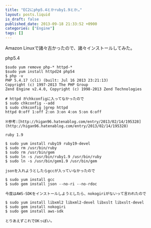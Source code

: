 ```yaml
---
title: "EC2にphp5.4とかruby1.9とか…"
layout: posts.liquid
is_draft: false
published_date: 2013-09-18 21:33:52 +0900
categories: ["Engine"]
tags: []
---
```


Amazon Linuxで諸々古かったので、諸々インストールしてみた。

php5.4

    $sudo yum remove php-* httpd-*
    $sudo yum install httpd24 php54
    $ php -v
    PHP 5.4.17 (cli) (built: Jul 16 2013 23:21:13)
    Copyright (c) 1997-2013 The PHP Group
    Zend Engine v2.4.0, Copyright (c) 1998-2013 Zend Technologies

    # httpd がchkconfigに入ってなかったので
    $ sudo chkconfig --add
    $ sudo chkconfig |grep httpd
    httpd 0:off 1:off 2:on 3:on 4:on 5:on 6:off

    ※参考:[http://higan96.hatenablog.com/entry/2013/02/14/195328](http://higan96.hatenablog.com/entry/2013/02/14/195328)

    ruby 1.9

    $ sudo yum install ruby19 ruby19-devel
    $ sudo rm /usr/bin/ruby
    $ sudo rm /usr/bin/gem
    $ sudo ln -s /usr/bin/ruby1.9 /usr/bin/ruby
    $ sudo ln -s /usr/bin/gem1.9 /usr/bin/gem

    jsonを入れようとしたらgccが入っていなかったので

    $ sudo yum install gcc
    $ sudo gem install json --no-ri --no-rdoc

    今度はAWS-SDKをインストールしようとしたら、nokogiriがないって言われたので

    $ sudo yum install libxml2 libxml2-devel libxslt libxslt-devel
    $ sudo gem install nokogiri
    $ sudo gem install aws-sdk

    とりあえずこれでOKっぽい。


